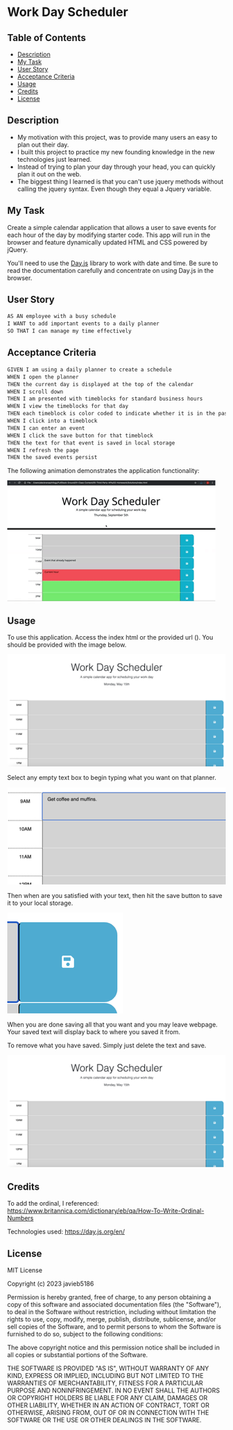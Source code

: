# Work Day Scheduler

## Table of Contents

- [Description](#description)
- [My Task](#my-task)
- [User Story](#user-story)
- [Acceptance Criteria](#acceptance-criteria)
- [Usage](#usage)
- [Credits](#credits)
- [License](#license)

## Description

- My motivation with this project, was to provide many users an easy to plan out their day.
- I built this project to practice my new founding knowledge in the new technologies just learned.
- Instead of trying to plan your day through your head, you can quickly plan it out on the web.
- The biggest thing I learned is that you can't use jquery methods without calling the jquery syntax. Even though they equal
a Jquery variable.

## My Task

Create a simple calendar application that allows a user to save events for each hour of the day by modifying starter code. This app will run in the browser and feature dynamically updated HTML and CSS powered by jQuery.

You'll need to use the [Day.js](https://day.js.org/en/) library to work with date and time. Be sure to read the documentation carefully and concentrate on using Day.js in the browser.

## User Story

```md
AS AN employee with a busy schedule
I WANT to add important events to a daily planner
SO THAT I can manage my time effectively
```

## Acceptance Criteria

```md
GIVEN I am using a daily planner to create a schedule
WHEN I open the planner
THEN the current day is displayed at the top of the calendar
WHEN I scroll down
THEN I am presented with timeblocks for standard business hours
WHEN I view the timeblocks for that day
THEN each timeblock is color coded to indicate whether it is in the past, present, or future
WHEN I click into a timeblock
THEN I can enter an event
WHEN I click the save button for that timeblock
THEN the text for that event is saved in local storage
WHEN I refresh the page
THEN the saved events persist
```

The following animation demonstrates the application functionality:

<!-- @TODO: create ticket to review/update image) -->
![A user clicks on slots on the color-coded calendar and edits the events.](./Assets/05-third-party-apis-homework-demo.gif)

## Usage

To use this application. Access the index html or the provided url (). You should be provided with the image below.

![Main Page](Assets/work-day-scheduler-main.png)

Select any empty text box to begin typing what you want on that planner. 

![Text in text box](Assets/work-day-scheduler-text.png)

Then when are you satisfied with your text, then hit the save button to save it to your local storage. 

![Save button](Assets/work-day-scheduler-save.png)

When you are done saving all that you want and you may leave webpage. Your saved text will display back to where you saved 
it from. 

To remove what you have saved. Simply just delete the text and save. 

![Empty text boxes](assets/work-day-scheduler-main.png)

## Credits

To add the ordinal, I referenced: https://www.britannica.com/dictionary/eb/qa/How-To-Write-Ordinal-Numbers 

Technologies used: https://day.js.org/en/ 

## License

MIT License

Copyright (c) 2023 javieb5186

Permission is hereby granted, free of charge, to any person obtaining a copy
of this software and associated documentation files (the "Software"), to deal
in the Software without restriction, including without limitation the rights
to use, copy, modify, merge, publish, distribute, sublicense, and/or sell
copies of the Software, and to permit persons to whom the Software is
furnished to do so, subject to the following conditions:

The above copyright notice and this permission notice shall be included in all
copies or substantial portions of the Software.

THE SOFTWARE IS PROVIDED "AS IS", WITHOUT WARRANTY OF ANY KIND, EXPRESS OR
IMPLIED, INCLUDING BUT NOT LIMITED TO THE WARRANTIES OF MERCHANTABILITY,
FITNESS FOR A PARTICULAR PURPOSE AND NONINFRINGEMENT. IN NO EVENT SHALL THE
AUTHORS OR COPYRIGHT HOLDERS BE LIABLE FOR ANY CLAIM, DAMAGES OR OTHER
LIABILITY, WHETHER IN AN ACTION OF CONTRACT, TORT OR OTHERWISE, ARISING FROM,
OUT OF OR IN CONNECTION WITH THE SOFTWARE OR THE USE OR OTHER DEALINGS IN THE
SOFTWARE.